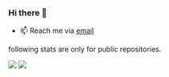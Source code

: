 ### Hi there 👋 

- 📫 Reach me via [email](arashrasoulzadeh@gmail.com)

following stats are only for public repositories.

<img src="https://github-readme-stats.vercel.app/api?username=arashrasoulzadeh&show_icons=true"/>


<img src="https://github-readme-streak-stats.herokuapp.com/?user=arashrasoulzadeh"/>

